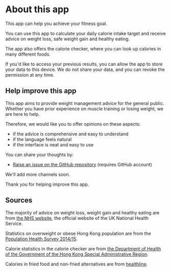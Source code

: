 # About this app

This app can help you achieve your fitness goal.

You can use this app to calculate your daily calorie intake target and receive advice on weight loss, safe weight gain and healthy eating.

The app also offers the calorie checker, where you can look up calories in many different foods.

If you'd like to access your previous results, you can allow the app to store your data to this device. We do not share your data, and you can revoke the permission at any time.

## Help improve this app

This app aims to provide weight management advice for the general public. Whether you have prior experience on muscle training or losing weight, we are here to help.

Therefore, we would like you to offer opinions on these aspects:

- if the advice is comprehensive and easy to understand
- if the language feels natural
- if the interface is neat and easy to use

You can share your thoughts by:

- [Raise an issue on the GitHub repository](https://github.com/seanzhou1996/calorie-calculator/issues) (requires GitHub account)

We'll add more channels soon.

Thank you for helping improve this app.

## Sources

The majority of advice on weight loss, weight gain and healthy eating are from [the NHS website](https://www.nhs.uk/), the official website of the UK National Health Service.

Statistics on overweight or obese Hong Kong population are from the [Population Health Survey 2014/15](https://www.chp.gov.hk/en/static/51256.html).

Calorie statistics in the calorie checker are from [the Department of Health of the Government of the Hong Kong Special Administrative Region](https://www.dh.gov.hk/cindex.html).

Calories in fried food and non-fried alternatives are from [healthline](https://www.healthline.com/).
